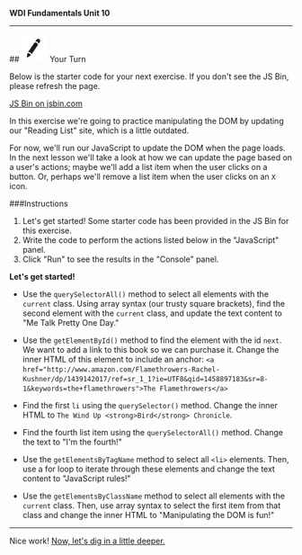 **WDI Fundamentals Unit 10**

---

##![Your Turn](../assets/exercise.png) Your Turn

Below is the starter code for your next exercise. If you don't see the JS Bin, please refresh the page.

<a class="jsbin-embed" href="http://jsbin.com/guvuva/1/embed?html&height600">JS Bin on jsbin.com</a><script src="http://static.jsbin.com/js/embed.min.js?3.35.12"></script>

In this exercise we're going to practice manipulating the DOM by updating our "Reading List" site, which is a little outdated.

For now, we'll run our JavaScript to update the DOM when the page loads. In the next lesson we'll take a look at how we can update the page based on a user's actions; maybe we'll add a list item when the user clicks on a button. Or, perhaps we'll remove a list item when the user clicks on an `X` icon.


###Instructions

1) Let's get started! Some starter code has been provided in the JS Bin for this exercise.
2) Write the code to perform the actions listed below in the "JavaScript" panel.
3) Click "Run" to see the results in the "Console" panel.

**Let's get started!**

* Use the `querySelectorAll()` method to select all elements with the `current` class. Using array syntax (our trusty square brackets), find the second element with the `current` class, and update the text content to "Me Talk Pretty One Day."

* Use the `getElementById()` method to find the element with the id `next`. We want to add a link to this book so we can purchase it. Change the inner HTML of this element to include an anchor: `<a href="http://www.amazon.com/Flamethrowers-Rachel-Kushner/dp/1439142017/ref=sr_1_1?ie=UTF8&qid=1458897183&sr=8-1&keywords=the+flamethrowers">The Flamethrowers</a>`

* Find the first `li` using the `querySelector()` method. Change the inner HTML to `The Wind Up <strong>Bird</strong> Chronicle`.

* Find the fourth list item using the `querySelectorAll()` method. Change the text to "I'm the fourth!"

* Use the `getElementsByTagName` method to select all `<li>` elements. Then, use a for loop to iterate through these elements and change the text content to "JavaScript rules!"

* Use the `getElementsByClassName` method to select all elements with the `current` class. Then, use array syntax to select the first item from that class and change the inner HTML to "Manipulating the DOM is fun!"



---

Nice work! [Now, let's dig in a little deeper.](10_lesson.md)
